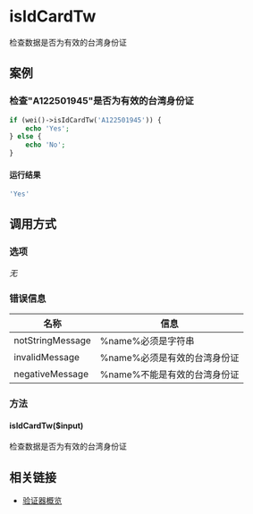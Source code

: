 isIdCardTw
==========

检查数据是否为有效的台湾身份证

案例
----

### 检查"A122501945"是否为有效的台湾身份证

```php
if (wei()->isIdCardTw('A122501945')) {
    echo 'Yes';
} else {
    echo 'No';
}
```

#### 运行结果

```php
'Yes'
```

调用方式
--------

### 选项

*无*

### 错误信息

名称                    | 信息
------------------------|------
notStringMessage        | %name%必须是字符串
invalidMessage          | %name%必须是有效的台湾身份证
negativeMessage         | %name%不能是有效的台湾身份证

### 方法

#### isIdCardTw($input)
检查数据是否为有效的台湾身份证

相关链接
--------

* [验证器概览](../book/validators.md)